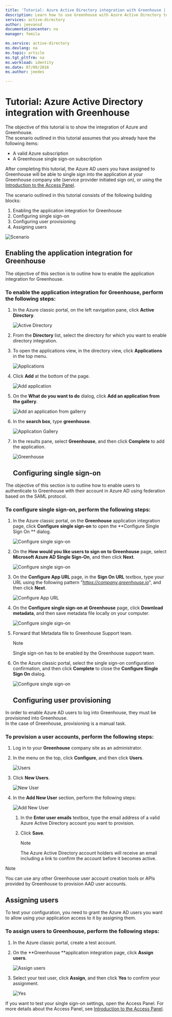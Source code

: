```yaml
---
title: 'Tutorial: Azure Active Directory integration with Greenhouse | Microsoft Azure'
description: Learn how to use Greenhouse with Azure Active Directory to enable single sign-on, automated provisioning, and more!
services: active-directory
author: jeevansd
documentationcenter: na
manager: femila

ms.service: active-directory
ms.devlang: na
ms.topic: article
ms.tgt_pltfrm: na
ms.workload: identity
ms.date: 07/09/2016
ms.author: jeedes

---
```

# Tutorial: Azure Active Directory integration with Greenhouse
The objective of this tutorial is to show the integration of Azure and Greenhouse.  
The scenario outlined in this tutorial assumes that you already have the following items:

* A valid Azure subscription
* A Greenhouse single sign-on subscription

After completing this tutorial, the Azure AD users you have assigned to Greenhouse will be able to single sign into the application at your Greenhouse company site (service provider initiated sign on), or using the [Introduction to the Access Panel](active-directory-saas-access-panel-introduction.md).

The scenario outlined in this tutorial consists of the following building blocks:

1. Enabling the application integration for Greenhouse
2. Configuring single sign-on
3. Configuring user provisioning
4. Assigning users

![Scenario](./media/active-directory-saas-greenhouse-tutorial/IC790783.png "Scenario")

## Enabling the application integration for Greenhouse
The objective of this section is to outline how to enable the application integration for Greenhouse.

### To enable the application integration for Greenhouse, perform the following steps:
1. In the Azure classic portal, on the left navigation pane, click **Active Directory**.
   
   ![Active Directory](./media/active-directory-saas-greenhouse-tutorial/IC700993.png "Active Directory")
2. From the **Directory** list, select the directory for which you want to enable directory integration.
3. To open the applications view, in the directory view, click **Applications** in the top menu.
   
   ![Applications](./media/active-directory-saas-greenhouse-tutorial/IC700994.png "Applications")
4. Click **Add** at the bottom of the page.
   
   ![Add application](./media/active-directory-saas-greenhouse-tutorial/IC749321.png "Add application")
5. On the **What do you want to do** dialog, click **Add an application from the gallery**.
   
   ![Add an application from gallerry](./media/active-directory-saas-greenhouse-tutorial/IC749322.png "Add an application from gallerry")
6. In the **search box**, type **greenhouse**.
   
   ![Application Gallery](./media/active-directory-saas-greenhouse-tutorial/IC790784.png "Application Gallery")
7. In the results pane, select **Greenhouse**, and then click **Complete** to add the application.
   
   ![Greenhouse](./media/active-directory-saas-greenhouse-tutorial/IC790785.png "Greenhouse")
   
   ## Configuring single sign-on

The objective of this section is to outline how to enable users to authenticate to Greenhouse with their account in Azure AD using federation based on the SAML protocol.

### To configure single sign-on, perform the following steps:
1. In the Azure classic portal, on the **Greenhouse** application integration page, click **Configure single sign-on** to open the **Configure Single Sign On ** dialog.
   
   ![Configure single sign-on](./media/active-directory-saas-greenhouse-tutorial/IC790786.png "Configure single sign-on")
2. On the **How would you like users to sign on to Greenhouse** page, select **Microsoft Azure AD Single Sign-On**, and then click **Next**.
   
   ![Configure single sign-on](./media/active-directory-saas-greenhouse-tutorial/IC790787.png "Configure single sign-on")
3. On the **Configure App URL** page, in the **Sign On URL** textbox, type your URL using the following pattern "*https://company.greenhouse.io*", and then click **Next**.
   
   ![Configure App URL](./media/active-directory-saas-greenhouse-tutorial/IC790788.png "Configure App URL")
4. On the **Configure single sign-on at Greenhouse** page, click **Download metadata**, and then save metadata file locally on your computer.
   
   ![Configure single sign-on](./media/active-directory-saas-greenhouse-tutorial/IC790789.png "Configure single sign-on")
5. Forward that Metadata file to Greenhouse Support team.
   
   > [!NOTE]
   > Single sign-on has to be enabled by the Greenhouse support team.
   > 
   > 
6. On the Azure classic portal, select the single sign-on configuration confirmation, and then click **Complete** to close the **Configure Single Sign On** dialog.
   
   ![Configure single sign-on](./media/active-directory-saas-greenhouse-tutorial/IC790790.png "Configure single sign-on")
   
   ## Configuring user provisioning

In order to enable Azure AD users to log into Greenhouse, they must be provisioned into Greenhouse.  
In the case of Greenhouse, provisioning is a manual task.

### To provision a user accounts, perform the following steps:
1. Log in to your **Greenhouse** company site as an administrator.
2. In the menu on the top, click **Configure**, and then click **Users**.
   
   ![Users](./media/active-directory-saas-greenhouse-tutorial/IC790791.png "Users")
3. Click **New Users**.
   
   ![New User](./media/active-directory-saas-greenhouse-tutorial/IC790792.png "New User")
4. In the **Add New User** section, perform the following steps:
   
   ![Add New User](./media/active-directory-saas-greenhouse-tutorial/IC790793.png "Add New User")
   
   1. In the **Enter user emails** textbox, type the email address of a valid Azure Active Directory account you want to provision.
   2. Click **Save**.
      
      > [!NOTE]
      > The Azure Active Directory account holders will receive an email including a link to confirm the account before it becomes active.
      > 
      > 

> [!NOTE]
> You can use any other Greenhouse user account creation tools or APIs provided by Greenhouse to provision AAD user accounts.
> 
> 

## Assigning users
To test your configuration, you need to grant the Azure AD users you want to allow using your application access to it by assigning them.

### To assign users to Greenhouse, perform the following steps:
1. In the Azure classic portal, create a test account.
2. On the **Greenhouse **application integration page, click **Assign users**.
   
   ![Assign users](./media/active-directory-saas-greenhouse-tutorial/IC790794.png "Assign users")
3. Select your test user, click **Assign**, and then click **Yes** to confirm your assignment.
   
   ![Yes](./media/active-directory-saas-greenhouse-tutorial/IC767830.png "Yes")

If you want to test your single sign-on settings, open the Access Panel. For more details about the Access Panel, see [Introduction to the Access Panel](active-directory-saas-access-panel-introduction.md).

